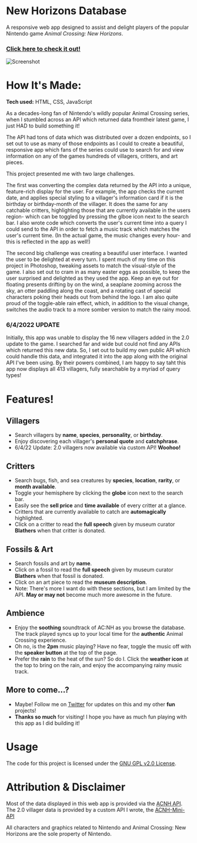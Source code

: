 # New Horizons Database

A responsive web app designed to assist and delight players of the popular Nintendo game _Animal Crossing: New Horizons_.

### [**Click here to check it out!**](https://acnh-database.netlify.app/)
![Screenshot](https://user-images.githubusercontent.com/96756923/167181894-17ab1963-4ffa-4dc4-8248-1d02ea2e343d.png)

# How It's Made:
**Tech used:** HTML, CSS, JavaScript

As a decades-long fan of Nintendo's wildly popular Animal Crossing series, when I stumbled across an API which returned data fromtheir latest game, I just HAD to build something it!

The API had tons of data which was distributed over a dozen endpoints, so I set out to use as many of those endpoints as I could to create a beautiful, responsive app which fans of the series could use to search for and view information on any of the games hundreds of villagers, critters, and art pieces.

This project presented me with two large challenges.

The first was converting the complex data returned by the API into a unique, feature-rich display for the user. For example, the app checks the current date, and applies special styling to a villager's information card if it is the birthday or birthday-month of the villager. It does the same for any catchable critters, highlighting those that are currently available in the users region- which can be toggled by pressing the glboe icon next to the search bar. I also wrote code which converts the user's current time into a query I could send to the API in order to fetch a music track which matches the user's current time. (In the actual game, the music changes every hour- and this is reflected in the app as well!)

The second big challenge was creating a beautiful user interface. I wanted the user to be delighted at every turn. I spent much of my time on this project in Photoshop, tweaking assets to match the visual-style of the game. I also set out to cram in as many easter eggs as possible, to keep the user surprised and delighted as they used the app. Keep an eye out for floating presents drifting by on the wind, a seaplane zooming across the sky, an otter paddling along the coast, and a rotating cast of special characters poking their heads out from behind the logo. I am also quite proud of the toggle-able rain effect, which, in addition to the visual change, switches the audio track to a more somber version to match the rainy mood.

### 6/4/2022 UPDATE
Initially, this app was unable to display the 16 new villagers added in the 2.0 update to the game. I searched far and wide but could not find any APIs which returned this new data. So, I set out to build my own public API which could handle this data, and integrated it into the app along with the original API I've been using. By their powers combined, I am happy to say taht this app now displays all 413 villagers, fully searchable by a myriad of query types!

# Features!
## Villagers
- Search villagers by **name**, **species**, **personality**, or **birthday**.
- Enjoy discovering each villager's **personal quote** and **catchphrase**.
- 6/4/22 Update: 2.0 villagers now available via custom API! **Woohoo!**

## Critters
- Search bugs, fish, and sea creatures by **species**, **location**, **rarity**, or **month available**.
- Toggle your hemisphere by clicking the **globe** icon next to the search bar.
- Easily see the **sell price** and **time available** of every critter at a glance.
- Critters that are currently available to catch are **automagically** highlighted.
- Click on a critter to read the **full speech** given by museum curator **Blathers** when that critter is donated.

## Fossils & Art
- Search fossils and art by **name**.
- Click on a fossil to read the **full speech** given by museum curator **Blathers** when that fossil is donated.
- Click on an art piece to read the **museum description**.
- Note: There's more I want do with these sections, but I am limited by the API. **May or may not** become much more awesome in the future.

## Ambience
- Enjoy the **soothing** soundtrack of AC:NH as you browse the database. The track played syncs up to your local time for the **authentic** Animal Crossing experience.
- Oh no, is the **2pm** music playing? Have no fear, toggle the music off with the **speaker button** at the top of the page.
- Prefer the **rain** to the heat of the sun? So do I. Click the **weather icon** at the top to bring on the rain, and enjoy the accompanying rainy music track.

## More to come...?
- Maybe! Follow me on [Twitter](https://twitter.com/ramblingadam) for updates on this and my other **fun** projects!
- **Thanks so much** for visiting! I hope you have as much fun playing with this app as I did building it!

# Usage
The code for this project is licensed under the [GNU GPL v2.0 License](https://github.com/ramblingadam/acnh/blob/main/LICENSE.md).

# Attribution & Disclaimer
Most of the data displayed in this web app is provided via the [ACNH API](https://acnhapi.com/).
The 2.0 villager data is provided by a custom API I wrote, the [ACNH-Mini-API](https://acnh-mini-api.herokuapp.com)

All characters and graphics related to Nintendo and Animal Crossing: New Horizons are the sole property of Nintendo.
